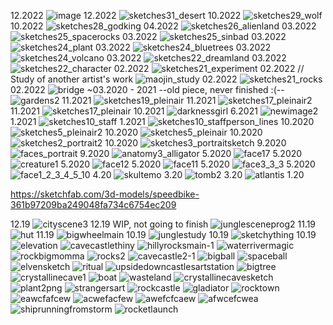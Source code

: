 12.2022
![image](https://user-images.githubusercontent.com/54787701/209889657-b669a2d8-de2c-4a8e-8d72-9f282ddbb17a.png)
12.2022
![sketches31_desert](https://user-images.githubusercontent.com/54787701/209888927-8595dec5-6888-45cc-aeb8-e8d3ac2c2887.png)
10.2022
![sketches29_wolf](https://user-images.githubusercontent.com/54787701/209888574-55ca74f1-7848-4b52-aaf4-740ad14ba665.jpg)
10.2022
![sketches28_godking](https://user-images.githubusercontent.com/54787701/209888558-1e2a0bf5-38fd-470a-bab6-cbaded449f69.jpg)
04.2022
![sketches26_alienland](https://user-images.githubusercontent.com/54787701/209888537-d9ed12d9-2b9e-43c9-b74d-9e81370ebdb9.jpg)
03.2022
![sketches25_spacerocks](https://user-images.githubusercontent.com/54787701/161125989-342bf28e-e84e-425d-9f90-51eab76f6347.jpg)
03.2022
![sketches25_sinbad](https://user-images.githubusercontent.com/54787701/161125967-213ca4cc-9b91-41f0-85be-43f9d7a2aaff.jpg)
03.2022
![sketches24_plant](https://user-images.githubusercontent.com/54787701/161125952-f1666ec8-b140-42d1-bd16-64803b2932ba.jpg)
03.2022
![sketches24_bluetrees](https://user-images.githubusercontent.com/54787701/161125914-5f197fbe-4cc8-44c6-b713-095b2c05c570.jpg)
03.2022
![sketches24_volcano](https://user-images.githubusercontent.com/54787701/161124210-221dcb22-613d-4841-85aa-6d6dbdb9fc0c.jpg)
03.2022
![sketches22_dreamland](https://user-images.githubusercontent.com/54787701/161124174-152b9cfa-4d53-42ce-98a9-f72af777d249.jpg)
03.2022
![sketches22_character](https://user-images.githubusercontent.com/54787701/161124115-d5e8827e-98bc-438f-be47-d26b179c5d54.jpg)
02.2022
![sketches21_experiment](https://user-images.githubusercontent.com/54787701/154593081-d08f209e-9b9e-4c76-b120-effb8537466b.jpg)
02.2022 // Study of another artist's work
![maojin_study](https://user-images.githubusercontent.com/54787701/154589086-3f06f083-e7ce-459b-91b7-2bcc626fac9b.jpg)
02.2022
![sketches21_rocks](https://user-images.githubusercontent.com/54787701/161882562-89b6d88c-948e-42d0-88b4-7c988d696009.jpg)
02.2022
![bridge](https://user-images.githubusercontent.com/54787701/153114803-37570f0d-8bb5-4217-85ee-e71418c98ace.png)
~03.2020 - 2021 --old piece, never finished :(--
![gardens2](https://user-images.githubusercontent.com/54787701/149821426-684ba069-f418-4e99-af64-7980b301539c.png)
11.2021
![sketches19_pleinair](https://user-images.githubusercontent.com/54787701/141651452-1b385216-b54f-4b2e-81f3-6f5831d318fe.jpg)
11.2021
![sketches17_pleinair2](https://user-images.githubusercontent.com/54787701/140007737-ca1465a8-8995-4dfe-98c7-adb11b2ced91.jpg)
11.2021
![sketches17_pleinair](https://user-images.githubusercontent.com/54787701/139753333-19333e74-0633-4db4-b94d-f91687bdc9bd.jpg)
10.2021
![darknessgirl](https://user-images.githubusercontent.com/54787701/141651478-1c90da75-e234-43bf-95b7-f558cc94e010.jpg)
6.2021
![newimage2](https://user-images.githubusercontent.com/54787701/130371357-860b47e6-52f1-4d2f-b50d-2d302df58730.jpg)
1.2021
![sketches10_staff](https://user-images.githubusercontent.com/54787701/103730036-d10b9380-4faf-11eb-87ed-9081be2cfbf7.png)
1.2021
![sketches10_staffperson_lines](https://user-images.githubusercontent.com/54787701/103593965-477f9700-4ec5-11eb-8053-b0faf98ad377.png)
10.2020
![sketches5_pleinair2](https://user-images.githubusercontent.com/54787701/98640815-b642d880-22f8-11eb-8801-2414f3052e13.png)
10.2020
![sketches5_pleinair](https://user-images.githubusercontent.com/54787701/98640781-a62af900-22f8-11eb-8ae7-155a8b3405e5.png)
10.2020
![sketches2_portrait2](https://user-images.githubusercontent.com/54787701/98640743-914e6580-22f8-11eb-826d-d92a61b1be7b.JPG)
10.2020
![sketches3_portraitsketch](https://user-images.githubusercontent.com/54787701/98640677-71b73d00-22f8-11eb-80f9-2376e7b659bd.JPG)
9.2020
![faces_portrait](https://user-images.githubusercontent.com/54787701/98640412-17b67780-22f8-11eb-8f68-cedc12540a39.JPG)
9.2020
![anatomy3_alligator](https://user-images.githubusercontent.com/54787701/98639861-f5bcf500-22f7-11eb-8601-70e65c3b2495.JPG)
5.2020
![face17](https://user-images.githubusercontent.com/54787701/83491026-0df23380-a47f-11ea-9631-d30bf4bb3d75.png)
5.2020
![creature1](https://user-images.githubusercontent.com/54787701/83344315-03933680-a2d3-11ea-9194-4d3f30d1b800.jpg)
5.2020
![face12](https://user-images.githubusercontent.com/54787701/83314837-5513c680-a1ea-11ea-9d70-645132428983.jpg)
5.2020
![face11](https://user-images.githubusercontent.com/54787701/83309096-5c30d980-a1d6-11ea-83b3-9e1650bd6d92.jpg)
5.2020
![face3_3_3](https://user-images.githubusercontent.com/54787701/83310427-fe05f580-a1d9-11ea-978e-69d5dc824083.jpg)
5.2020
![face1_2_3_4_5_10](https://user-images.githubusercontent.com/54787701/83309863-6227ba00-a1d8-11ea-8eff-0e8476c9c31d.jpg)
4.20
![skultemo](https://user-images.githubusercontent.com/54787701/81883693-e2f17f80-9563-11ea-8f3b-3e1b9035bc0b.JPG)
3.20
![tomb2](https://user-images.githubusercontent.com/54787701/81883599-9dcd4d80-9563-11ea-8a39-87449f04f295.png)
3.20
![atlantis](https://user-images.githubusercontent.com/54787701/81883571-8f7f3180-9563-11ea-8dc9-4abada227175.jpg)
1.20

https://sketchfab.com/3d-models/speedbike-361b97209ba249048fa734c6754ec209

12.19
![cityscene3](https://user-images.githubusercontent.com/54787701/71571435-cdd9ef80-2a9f-11ea-9ee2-9515c7ee759a.png)
12.19 WIP, not going to finish
![junglesceneprog2](https://user-images.githubusercontent.com/54787701/71455059-005eb200-2759-11ea-9545-a74f056213b9.png)
11.19
![hut](https://user-images.githubusercontent.com/54787701/68820248-48fe5800-0650-11ea-9437-b22d8229dd85.png)
11.19
![bigwheelmain](https://user-images.githubusercontent.com/54787701/68521843-c568f380-026a-11ea-871d-b1335227026e.jpg)
10.19
![junglestudy](https://user-images.githubusercontent.com/54787701/67713360-b2fdd880-f993-11e9-9bcb-ee713af12beb.png)
10.19
![sketchything](https://user-images.githubusercontent.com/54787701/67338938-cae6df80-f4ef-11e9-86a6-f257de6d3be2.jpg)
10.19
![elevation](https://user-images.githubusercontent.com/54787701/67150204-0ed0af00-f27a-11e9-95c4-a4327084dd97.png)
![cavecastlethiny](https://user-images.githubusercontent.com/54787701/67063943-2733b300-f12e-11e9-8b8b-51dd7966351b.png)
![hillyrocksmain-1](https://user-images.githubusercontent.com/54787701/66259562-f8096300-e777-11e9-8b85-d6dfa7c19cb1.png)
![waterrivermagic](https://user-images.githubusercontent.com/54787701/65824588-59d64400-e231-11e9-99df-9fb4ca0ef7a3.jpg)
![rockbigmomma](https://user-images.githubusercontent.com/54787701/65774059-25646a00-e103-11e9-8da8-8a61783d8113.png)
![rocks2](https://user-images.githubusercontent.com/54787701/64089260-d8ab9000-cd0a-11e9-85bc-d704ef781590.png)
![cavecastle2-1](https://user-images.githubusercontent.com/54787701/64128684-5dcf8d00-cd7d-11e9-8607-b3e902be5194.png)
![bigball](https://user-images.githubusercontent.com/54787701/64399293-7960bf00-d02d-11e9-90aa-06710b2816d1.png)
![spaceball](https://user-images.githubusercontent.com/54787701/64479073-57735380-d177-11e9-8108-26031e663395.png)
![elvensketch](https://user-images.githubusercontent.com/54787701/64484569-9cc86d00-d1d9-11e9-99fe-718366e3bcda.png)
![ritual](https://user-images.githubusercontent.com/54787701/65381063-81b42d80-dcae-11e9-9807-dea1d56720b4.png)
![upsidedowncastlesartstation](https://user-images.githubusercontent.com/54787701/65622822-1b6c2b00-df8c-11e9-9713-df15229aa167.png)
![bigtree](https://user-images.githubusercontent.com/54787701/70200281-813a0900-16d9-11ea-9cfc-a99a6c9c89f9.png)
![crystallinecave1](https://user-images.githubusercontent.com/54787701/70200282-813a0900-16d9-11ea-88f5-6be0165ae91e.png)
![boat](https://user-images.githubusercontent.com/54787701/70200283-813a0900-16d9-11ea-85c0-022f3e8cc3e5.png)
![wasteland](https://user-images.githubusercontent.com/54787701/70200284-813a0900-16d9-11ea-878e-c66aa1700ec9.png)
![crystallinecavesketch](https://user-images.githubusercontent.com/54787701/70200285-813a0900-16d9-11ea-8215-a3eb49500f50.png)
![plant2png](https://user-images.githubusercontent.com/54787701/70200286-81d29f80-16d9-11ea-9e87-9721db99f9aa.png)
![strangersart](https://user-images.githubusercontent.com/54787701/70200287-81d29f80-16d9-11ea-8b54-6cfcbf2e3a8b.png)
![rockcastle](https://user-images.githubusercontent.com/54787701/70200288-81d29f80-16d9-11ea-9594-99ba4a80862f.png)
![gladiator](https://user-images.githubusercontent.com/54787701/70200289-81d29f80-16d9-11ea-88ed-3eb7e65b7688.png)
![rocktown](https://user-images.githubusercontent.com/54787701/70200290-826b3600-16d9-11ea-806c-c617eb4bfd52.jpg)
![eawcfafcew](https://user-images.githubusercontent.com/54787701/70200291-826b3600-16d9-11ea-99cc-6d2687c570f8.png)
![acwefacfew](https://user-images.githubusercontent.com/54787701/70200292-826b3600-16d9-11ea-945f-84e09bc78ad2.png)
![awefcfcaew](https://user-images.githubusercontent.com/54787701/70200293-826b3600-16d9-11ea-8100-feb20ef451ea.png)
![afwcefcwea](https://user-images.githubusercontent.com/54787701/70200294-826b3600-16d9-11ea-9fcb-58900cdda18b.png)
![shiprunningfromstorm](https://user-images.githubusercontent.com/54787701/70200295-826b3600-16d9-11ea-8dea-499ad6ead007.jpg)
![rocketlaunch](https://user-images.githubusercontent.com/54787701/70200296-826b3600-16d9-11ea-84a0-6416456c1dd7.png)
